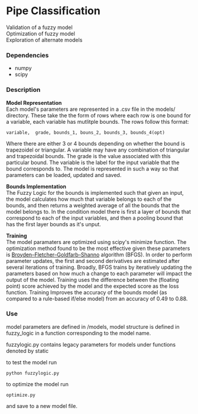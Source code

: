 # Pipe Classification

Validation of a fuzzy model  
Optimization of fuzzy model  
Exploration of alternate models  

### Dependencies

 - numpy
 - scipy

### Description

**Model Representation**  
Each model's parameters are represented in a .csv file in the models/ directory. These take the the form of rows where each row is one bound for a variable, each variable has mutlitple bounds. The rows follow this format:

	variable,  grade, bounds_1, bouns_2, bounds_3, bounds_4(opt)
	
Where there are either 3 or 4 bounds depending on whether the bound is trapezoidel or triangular. A variable may have any combination of triangular and trapezoidal bounds. The grade is the value associated with this particular bound. The variable is the label for the input variable that the bound corresponds to. The model is represented in such a way so that parameters can be loaded, updated and saved.

**Bounds Implementation**  
The Fuzzy Logic for the bounds is implemented such that given an input, the model calculates how much that variable belongs to each of the bounds, and then returns a weighted average of all the bounds that the model belongs to. In the condition model there is first a layer of bounds that correspond to each of the input variables, and then a pooling bound that has the first layer bounds as it's unput.

**Training**  
The model paramaters are optimized using scipy's minimize function. The optimization method found to be the most effective given these parameters is [Broyden–Fletcher–Goldfarb–Shanno](https://en.wikipedia.org/wiki/Broyden–Fletcher–Goldfarb–Shanno_algorithm) algorithm (BFGS). In order to perform parameter updates, the first and second derivatives are estimated after several iterations of training. Broadly, BFGS trains by iteratively updating the parameters based on how much a change to each parameter will impact the output of the model. Training uses the difference between the (floating point) score achieved by the model and the expected score as the loss function. Training Improves the accuracy of the bounds model (as compared to a rule-based if/else model) from an accuracy of 0.49 to 0.88.

### Use

model parameters are defined in /models, model structure is defined in fuzzy_logic in a function corresponding to the model name.

fuzzylogic.py contains legacy parameters for models under functions denoted by static

to test the model run 

	python fuzzylogic.py

to optimize the model run 

	optimize.py 

 and save to a new model file. 



